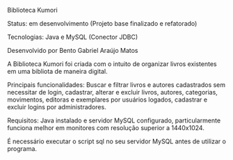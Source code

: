 Biblioteca Kumori

Status: em desenvolvimento (Projeto base finalizado e refatorado)

Tecnologias: Java e MySQL (Conector JDBC)

Desenvolvido por Bento Gabriel Araújo Matos

A Biblioteca Kumori foi criada com o intuito de organizar livros existentes em uma bibliota de maneira digital.

Principais funcionalidades: Buscar e filtrar livros e autores cadastrados sem necessitar de login,
cadastrar, alterar e excluir livros, autores, categorias, movimentos, editoras e exemplares por usuários logados,
cadastrar e excluir logins por administradores.

Requisitos: Java instalado e servidor MySQL configurado, particularmente funciona melhor em monitores com resolução superior a 1440x1024.

É necessário executar o script sql no seu servidor MySQL antes de utilizar o programa.
